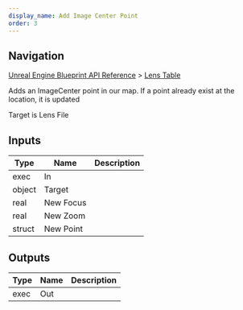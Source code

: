 ```yaml
---
display_name: Add Image Center Point
order: 3
---
```

## Navigation

[Unreal Engine Blueprint API Reference](https://dev.epicgames.com/documentation/en-us/unreal-engine/BlueprintAPI) > [Lens Table](https://dev.epicgames.com/documentation/en-us/unreal-engine/BlueprintAPI/LensTable)

Adds an ImageCenter point in our map. If a point already exist at the location, it is updated

Target is Lens File

## Inputs

| Type | Name | Description |
| --- | --- | --- |
| exec | In |  |
| object | Target |  |
| real | New Focus |  |
| real | New Zoom |  |
| struct | New Point |  |

## Outputs

| Type | Name | Description |
| --- | --- | --- |
| exec | Out |  |
